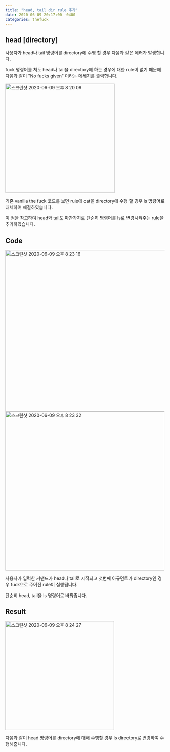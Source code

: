 ```yaml
---
title: "head, tail dir rule 추가"
date: 2020-06-09 20:17:00 -0400
categories: thefuck
---
```


## head [directory] 

사용자가 head나 tail 명령어를 directory에 수행 할 경우 다음과 같은 에러가 발생합니다.

fuck 명령어를 쳐도 head나 tail을 directory에 하는 경우에 대한 rule이 없기 때문에 다음과 같이 "No fucks given" 이라는 메세지를 출력합니다.

<img width="346" alt="스크린샷 2020-06-09 오후 8 20 09" src="https://user-images.githubusercontent.com/63663300/84141773-a778a100-aa8e-11ea-9225-17fffe2dcfaf.png">

기존 vanilla the fuck 코드를 보면 rule에 cat을 directory에 수행 할 경우 ls 명령어로 대체하여 해결하였습니다.

이 점을 참고하여 head와 tail도 마찬가지로 단순히 명령어를 ls로 변경시켜주는 rule을 추가하였습니다.

## Code

<img width="510" alt="스크린샷 2020-06-09 오후 8 23 16" src="https://user-images.githubusercontent.com/63663300/84142154-41d8e480-aa8f-11ea-93c9-65123e6b127b.png">

<img width="503" alt="스크린샷 2020-06-09 오후 8 23 32" src="https://user-images.githubusercontent.com/63663300/84142157-456c6b80-aa8f-11ea-92c9-c508ee3babb6.png">

사용자가 입력한 커맨드가 head나 tail로 시작되고 첫번째 아규먼트가 directory인 경우 fuck으로 주어진 rule이 실행됩니다.

단순히 head, tail을 ls 명령어로 바꿔줍니다.

## Result

<img width="344" alt="스크린샷 2020-06-09 오후 8 24 27" src="https://user-images.githubusercontent.com/63663300/84142220-5ddc8600-aa8f-11ea-8c12-bac74d317256.png">

다음과 같이 head 명령어를 directory에 대해 수행할 경우 ls directory로 변경하여 수행해줍니다.
